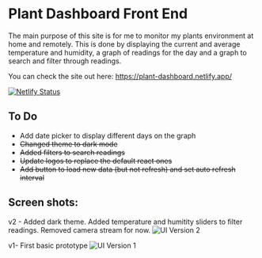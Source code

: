 # Plant Dashboard Front End

The main purpose of this site is for me to monitor my plants environment at home and remotely. This is done by displaying the current and average temperature and humidity, a graph of readings for the day and a graph to search and filter through readings. 

You can check the site out here: https://plant-dashboard.netlify.app/

[![Netlify Status](https://api.netlify.com/api/v1/badges/f314de0f-ce32-4af9-8b33-940b44c41d69/deploy-status)](https://app.netlify.com/sites/plant-dashboard/deploys)

## To Do
 - Add date picker to display different days on the graph
 - ~~Changed theme to dark mode~~
 - ~~Added filters to search readings~~
 - ~~Update logos to replace the default react ones~~
 - ~~Add button to load new data (but not refresh) and set auto refresh interval~~


## Screen shots: 

v2 - Added dark theme. Added temperature and humitity sliders to filter readings. Removed camera stream for now. 
![UI Version 2](https://user-images.githubusercontent.com/34038688/115248056-55180000-a0f5-11eb-8702-eedb5049be1d.gif)

v1- First basic prototype
![UI Version 1](https://user-images.githubusercontent.com/34038688/109585293-3b811180-7ad1-11eb-86b3-b6bddba92d9a.gif)




